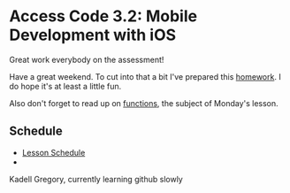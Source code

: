 # Access Code 3.2: Mobile Development with iOS

Great work everybody on the assessment!

Have a great weekend. To cut into that a bit 
I've prepared this [homework](/homework/week-2-playground). I do hope
it's at least a little fun. 

Also don't forget to read up on [functions](/lessons/functions-one), the
subject of Monday's lesson.

## Schedule

- [Lesson Schedule](schedule.md)
- 
Kadell Gregory, currently learning github slowly
